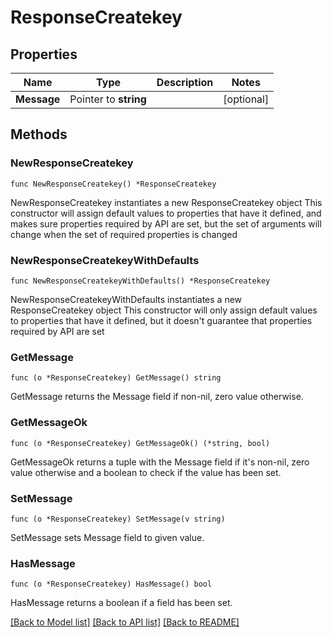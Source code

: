 # ResponseCreatekey

## Properties

Name | Type | Description | Notes
------------ | ------------- | ------------- | -------------
**Message** | Pointer to **string** |  | [optional] 

## Methods

### NewResponseCreatekey

`func NewResponseCreatekey() *ResponseCreatekey`

NewResponseCreatekey instantiates a new ResponseCreatekey object
This constructor will assign default values to properties that have it defined,
and makes sure properties required by API are set, but the set of arguments
will change when the set of required properties is changed

### NewResponseCreatekeyWithDefaults

`func NewResponseCreatekeyWithDefaults() *ResponseCreatekey`

NewResponseCreatekeyWithDefaults instantiates a new ResponseCreatekey object
This constructor will only assign default values to properties that have it defined,
but it doesn't guarantee that properties required by API are set

### GetMessage

`func (o *ResponseCreatekey) GetMessage() string`

GetMessage returns the Message field if non-nil, zero value otherwise.

### GetMessageOk

`func (o *ResponseCreatekey) GetMessageOk() (*string, bool)`

GetMessageOk returns a tuple with the Message field if it's non-nil, zero value otherwise
and a boolean to check if the value has been set.

### SetMessage

`func (o *ResponseCreatekey) SetMessage(v string)`

SetMessage sets Message field to given value.

### HasMessage

`func (o *ResponseCreatekey) HasMessage() bool`

HasMessage returns a boolean if a field has been set.


[[Back to Model list]](../README.md#documentation-for-models) [[Back to API list]](../README.md#documentation-for-api-endpoints) [[Back to README]](../README.md)


